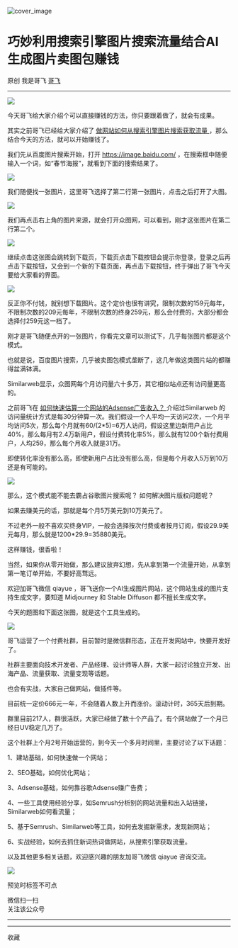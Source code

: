 ![cover_image](https://mmbiz.qpic.cn/sz_mmbiz_jpg/LBrX00GQeicvCDgleiaMvwRfIm06FM4ezsUMN1z1QkJMBswUbyJJbceLkDfiaBLYlM7SdnVds90FmHkQpjKE3iczoA/0?wx_fmt=jpeg)

#  巧妙利用搜索引擎图片搜索流量结合AI生成图片卖图包赚钱

原创  我是哥飞  [ 哥飞 ](javascript:void\(0\);)

__ _ _ _ _

![](https://mmbiz.qpic.cn/sz_mmbiz_jpg/LBrX00GQeicvCDgleiaMvwRfIm06FM4ezsNKLPIETtNljXlqpQjOUjH7vA786yLPJznHicnZEPRNNfrAuiaPRfO3bg/640?wx_fmt=jpeg)

今天哥飞给大家介绍个可以直接赚钱的方法，你只要跟着做了，就会有成果。  

其实之前哥飞已经给大家介绍了 [ 做网站如何从搜索引擎图片搜索获取流量
](http://mp.weixin.qq.com/s?__biz=MjM5OTIzMzYyMA==&mid=2650079890&idx=1&sn=fc501dd8747add4df24148f0fa664606&chksm=bf3f33a98848babf501f930826037fff6e2048cfd068c2fee8c1f4030d2816beb3259fd54651&scene=21#wechat_redirect)
，那么结合今天的方法，就可以开始赚钱了。  

我们先从百度图片搜索开始，打开 https://image.baidu.com/ ，在搜索框中随便输入一个词，如“春节海报”，就看到下面的搜索结果了。

![](https://mmbiz.qpic.cn/sz_mmbiz_png/LBrX00GQeicvCDgleiaMvwRfIm06FM4ezsR02EJyp0rMTyR4soXZXoxiaVq4cy2TMw662ibu9FgkCVribLcDSsOvx3A/640?wx_fmt=png)

我们随便找一张图片，这里哥飞选择了第二行第一张图片，点击之后打开了大图。

![](https://mmbiz.qpic.cn/sz_mmbiz_png/LBrX00GQeicvCDgleiaMvwRfIm06FM4ezskQEVZv2noTDFUsl716ia6edZ5c4fxlLSYrcVgHMXJBGWQdLsTfBevMQ/640?wx_fmt=png)

我们再点击右上角的图片来源，就会打开众图网，可以看到，刚才这张图片在第二行第二个。  

![](https://mmbiz.qpic.cn/sz_mmbiz_png/LBrX00GQeicvCDgleiaMvwRfIm06FM4ezspdl2sAZZnA2wzGxHFN8JeamycaSTIs48ympduYgcfgXmDzLTg3eWTw/640?wx_fmt=png)

继续点击这张图会跳转到下载页，下载页点击下载按钮会提示你登录，登录之后再点击下载按钮，又会到一个新的下载页面，再点击下载按钮，终于弹出了哥飞今天要给大家看的界面。  

![](https://mmbiz.qpic.cn/sz_mmbiz_png/LBrX00GQeicvCDgleiaMvwRfIm06FM4ezssZyKB8BYSQ4n3icpnkW7lEcT1hgvJrZJMp6icXd9loEk3GFljMkLqHgg/640?wx_fmt=png)

反正你不付钱，就别想下载图片。这个定价也很有讲究，限制次数的159元每年，不限制次数的209元每年，不限制次数的终身259元，那么会付费的，大部分都会选择付259元这一档了。  

刚才是哥飞随便点开的一张图片，你看完文章可以测试下，几乎每张图片都是这个模式。  

也就是说，百度图片搜索，几乎被卖图包模式垄断了，这几年做这类图片站的都赚得盆满钵满。  

Similarweb显示，众图网每个月访问量六十多万，其它相似站点还有访问量更高的。  

之前哥飞在 [ 如何快速估算一个网站的Adsense广告收入？
](http://mp.weixin.qq.com/s?__biz=MjM5OTIzMzYyMA==&mid=2650079918&idx=1&sn=02ea84be5ed709533289850e3d719ad2&chksm=bf3f33958848ba833f68d1815d2e9d2ef729409f855a3b335b50cf0d47d413e98d771a6b1a2f&scene=21#wechat_redirect)
介绍过Similarweb
的访问量统计方式是每30分钟算一次。我们假设一个人平均一天访问2次，一个月平均访问5次，那么每个月就有60/(2*5)=6万人访问，假设这里边新用户占比40%，那么每月有2.4万新用户，假设付费转化率5%，那么就有1200个新付费用户，人均259，那么每个月收入就是31万。  

即使转化率没有那么高，即使新用户占比没有那么高，但是每个月收入5万到10万还是有可能的。  

![](https://mmbiz.qpic.cn/sz_mmbiz_png/LBrX00GQeicvCDgleiaMvwRfIm06FM4ezsbuzC8icRUbiaBfNuVj5oxFRhIjRmadRUZTwicdtlSnyXr7b2zZNribJgiaA/640?wx_fmt=png)

那么，这个模式能不能去霸占谷歌图片搜索呢？  如何解决图片版权问题呢？

如果去赚美元的话，那就是每个月5万美元到10万美元了。

不过老外一般不喜欢买终身VIP，一般会选择按次付费或者按月订阅，假设29.9美元每月，那么就是1200*29.9=35880美元。

这样赚钱，很香啦！  

当然，如果你从零开始做，那么建议放弃幻想，先从拿到第一个流量开始，从拿到第一笔订单开始，不要好高骛远。  

欢迎加哥飞微信 qiayue ，哥飞送你一个AI生成图片网站，这个网站生成的图片支持生成文字，要知道 Midjourney 和 Stable
Diffuson 都不擅长生成文字。

今天的题图和下面这张图，就是这个工具生成的。

![](https://mmbiz.qpic.cn/sz_mmbiz_jpg/LBrX00GQeicvCDgleiaMvwRfIm06FM4ezszbl6200xXicRtYur4q1xRwZjbFjhG4z3V4L46Rbp46w9pzMyicM7gZKg/640?wx_fmt=jpeg)

哥飞运营了一个付费社群，目前暂时是微信群形态，正在开发网站中，快要开发好了。

社群主要面向技术开发者、产品经理、设计师等人群，大家一起讨论独立开发、出海产品、流量获取、流量变现等话题。

也会有实战，大家自己做网站，做插件等。

目前统一定价666元一年，不会随着人数上升而涨价。滚动计时，365天后到期。

群里目前217人，群很活跃，大家已经做了数十个产品了。有个网站做了一个月已经日UV稳定几万了。

这个社群上个月2号开始运营的，到今天一个多月时间里，主要讨论了以下话题：

1、建站基础，如何快速做一个网站；

2、SEO基础，如何优化网站；

3、Adsense基础，如何靠谷歌Adsense赚广告费；

4、一些工具使用经验分享，如Semrush分析别的网站流量和出入站链接，Similarweb如何看流量；

5、基于Semrush、Similarweb等工具，如何去发掘新需求，发现新网站；

6、实战经验，如何去抓住新词热词做网站，从搜索引擎获取流量。

以及其他更多相关话题，欢迎感兴趣的朋友加哥飞微信 qiayue 咨询交流。

![](https://mmbiz.qpic.cn/sz_mmbiz_png/LBrX00GQeicsG8Pro6O9Hu75bIIiafZVPs3qlYeaNNJ1BpqNplEGgibL5m1bcq8a1N1rzoI5lia8aJjtHfgiaAADJJQ/640?wx_fmt=png)

预览时标签不可点

微信扫一扫  
关注该公众号





****



****



  收藏

